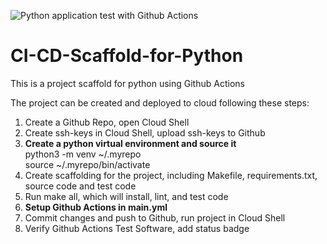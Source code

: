 ![Python application test with Github Actions](https://github.com/yueyang0115/CI-CD-Scaffold-for-Python/workflows/Python%20application%20test%20with%20Github%20Actions/badge.svg)

# CI-CD-Scaffold-for-Python
This is a project scaffold for python using Github Actions  

The project can be created and deployed to cloud following these steps:  
1. Create a Github Repo, open Cloud Shell  
2. Create ssh-keys in Cloud Shell, upload ssh-keys to Github  
3. **Create a python virtual environment and source it**  
   python3 -m venv ~/.myrepo  
   source ~/.myrepo/bin/activate  
4. Create scaffolding for the project, including Makefile, requirements.txt, source code and test code  
5. Run make all, which will install, lint, and test code  
6. **Setup Github Actions in main.yml**
7. Commit changes and push to Github, run project in Cloud Shell
8. Verify Github Actions Test Software, add status badge


